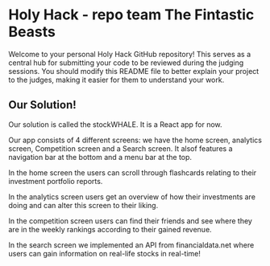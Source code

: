 # Holy Hack - repo team The Fintastic Beasts
Welcome to your personal Holy Hack GitHub repository! This serves as a central hub for submitting your code to be reviewed during the judging sessions. You should modify this README file to better explain your project to the judges, making it easier for them to understand your work.

## Our Solution!
Our solution is called the stockWHALE. It is a React app for now.

Our app consists of 4 different screens: we have the home screen, analytics screen, Competition screen and a Search screen.
It alsof features a navigation bar at the bottom and a menu bar at the top.

In the home screen the users can scroll through flashcards relating to their investment portfolio reports.

In the analytics screen users get an overview of how their investments are doing and can alter this screen to their liking.

In the competition screen users can find their friends and see where they are in the weekly rankings according to their gained revenue.

In the search screen we implemented an API from financialdata.net where users can gain information on real-life stocks in real-time!
